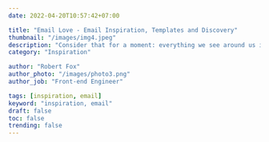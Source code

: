 ```yaml
---
date: 2022-04-20T10:57:42+07:00

title: "Email Love - Email Inspiration, Templates and Discovery"
thumbnail: "/images/img4.jpeg"
description: "Consider that for a moment: everything we see around us is assumed to have had a cause and is contingent upon something else."
category: "Inspiration"

author: "Robert Fox"
author_photo: "/images/photo3.png"
author_job: "Front-end Engineer"

tags: [inspiration, email]
keyword: "inspiration, email"
draft: false
toc: false
trending: false
---
```

